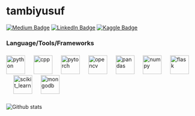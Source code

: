 # tambiyusuf

[![Medium Badge](https://img.shields.io/badge/-Medium-757575?style=flat-quare&labelColor=757575&logo=Medium&logoColor=blue&link=link)](https://medium.com/@yusufcangir)
[![LinkedIn Badge](https://img.shields.io/badge/-LinkedIn-0A66C2?style=flat-square&logo=linkedin&logoColor=blue&link=link)](https://www.linkedin.com/in/yusufcangir/) 
[![Kaggle Badge](https://img.shields.io/badge/-Kaggle-20BEFF?style=flat-square&logo=kaggle&logoColor=blue&link=link)](https://www.kaggle.com/josecode1)
###

<h3 align="left">Language/Tools/Frameworks</h3>

###

<div align="left">
  <img src="https://icon.icepanel.io/Technology/svg/Python.svg" height="50" alt="python"  />
  <img width="15" />
  <img src="https://cdn.worldvectorlogo.com/logos/c.svg" height="50" alt="cpp"  />
  <img width="15" />
  <img src="https://cdn.worldvectorlogo.com/logos/pytorch-2.svg" height="50" alt="pytorch"  />
  <img width="15" />
  <img src="https://icon.icepanel.io/Technology/svg/OpenCV.svg" height="50" alt="opencv"  />
  <img width="15" />
  <img src="https://cdn.worldvectorlogo.com/logos/pandas.svg" height="50" alt='pandas'/>
  <img width='15' />
  <img src="https://icon.icepanel.io/Technology/svg/NumPy.svg" height="50" alt='numpy'/>
  <img width='15' />
  <img src="https://icon.icepanel.io/Technology/svg/Flask.svg" height="50" alt='flask'/>
  <img width='15' />
  <img src="https://icon.icepanel.io/Technology/svg/scikit-learn.svg" height="50" alt='scikit_learn'/>
  <img width='15' />
  <img src="https://icon.icepanel.io/Technology/svg/MongoDB.svg" height="50" alt='mongodb'/>
  <img width='15' />
</div>

###

![Github stats](https://github-readme-stats.vercel.app/api?username=tambiyusuf&show_icons=true&theme=radical&count&private=true)

